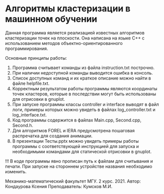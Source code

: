# Алгоритмы кластеризации в машинном обучении
Данная программа является реализацией известных алгоритмов кластеризации точек на плоскости. Она написана на языке С++ с использованием методов объектно-ориентированного программирования. 

Основные принципы работы:
1. Программа считывает команды из файла instruction.txt построчно.
2. При наличии недоступной команды выводится ошибка в консоль.
3. Список доступных команд и их краткое описание можно найти в файле helpfile.txt.
4. Корректным результатом работы программы являются координаты точек кластеров, которые в последствии могут быть использованы для отрисовки в gnuplot.
5. При запуске программы классы controller и interface выводят в файл логи, примеры которых можно увидеть в файлах log_controller.txt и log_interface.txt.
6. Код программы содержится в файлах Main.cpp, Second.cpp, Second.h.
7. Для алгоритмов FOREL и IERA предусмотрена пошаговая распречатка для создания анимации. 
8. В презентации Тесты.pptx можно увидеть примеры работы программы с соответствующей инструкцией для запуска и необходимыми командами для статической отрисовки в gnuplot.

!!! В коде программы явно прописан путь к файлам для считывания и печати. При запуске на стороннем устройстве названия необходимо изменить.


Механико-математический факультет МГУ. 2 курс. 2021. 
Автор: Кондаурова Ксения
Преподаватель: Кумсков М.И.
